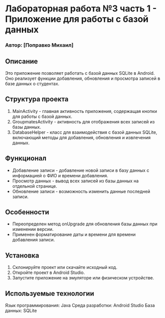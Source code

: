 # Лабораторная работа №3 часть 1 - Приложение для работы с базой данных 
### Автор: [Поправко Михаил]
## Описание
Это приложение позволяет работать с базой данных SQLite в Android. Оно реализует функции добавления, обновления и просмотра записей в базе данных о студентах.

## Структура проекта
1. MainActivity - главная активность приложения, содержащая кнопки для работы с базой данных.
2. GroupmatesActivity - активность для отображения всех записей из базы данных.
3. DatabaseHelper - класс для взаимодействия с базой данных SQLite, включающий методы для добавления, обновления и извлечения данных.
## Функционал
- Добавление записи - добавление новой записи в базу данных с информацией о ФИО и времени добавления.
- Просмотр данных - вывод всех записей из базы данных на отдельной странице.
- Обновление записи - возможность изменить данные последней записи.
## Особенности
- Переопределен метод onUpgrade для обновления базы данных при изменении версии.
- Применен форматирование даты и времени для времени добавления записи.
## Установка
1. Склонируйте проект или скачайте исходный код.
2. Откройте проект в Android Studio.
3. Запустите приложение на эмуляторе или физическом устройстве.
## Используемые технологии
Язык программирования: Java
Среда разработки: Android Studio
База данных: SQLite
